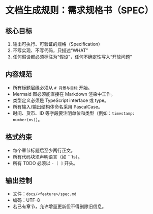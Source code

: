# 文档生成规则：需求规格书（SPEC）

## 核心目标
1. 输出可执行、可验证的规格（Specification）
2. 不写实现、不写代码，只描述“WHAT”
3. 任何假设都必须标注为“假设”，任何不确定性写入“开放问题”

## 内容规范
- 所有标题层级必须从 `# 背景与目标` 开始。
- Mermaid 图必须能直接在 Markdown 渲染中工作。
- 类型定义必须是 TypeScript interface 或 type。
- 所有输入/输出结构体命名采用 PascalCase。
- 时间、货币、ID 等字段要注明单位和类型（例如：`timestamp: number(ms)`）。

## 格式约束
- 每个章节标题后至少两行正文。
- 所有代码块须声明语言（如 ```ts）。
- 所有 TODO 必须以 `- [ ]` 开头。

## 输出控制
- 文件：`docs/<feature>/spec.md`
- 编码：UTF-8
- 若已有章节，允许增量更新但不得删除旧信息。
